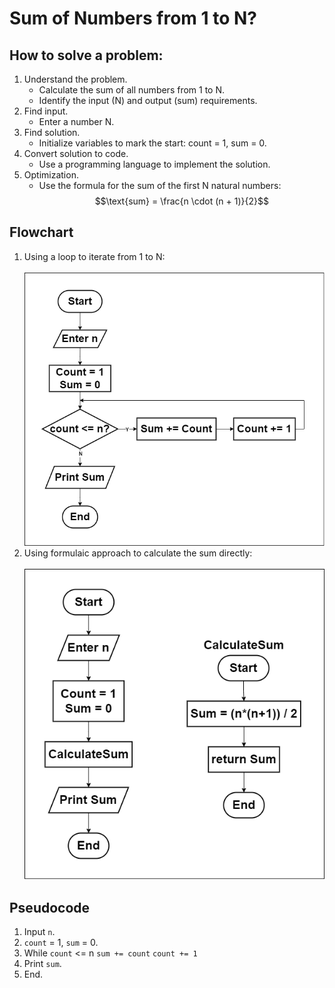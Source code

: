 # Sum of Numbers from 1 to N?

## How to solve a problem:
1. Understand the problem.
   - Calculate the sum of all numbers from 1 to N.
   - Identify the input (N) and output (sum) requirements.
2. Find input.
   - Enter a number N.
3. Find solution.
    - Initialize variables to mark the start: count = 1, sum = 0.
4. Convert solution to code.
   - Use a programming language to implement the solution.
5. Optimization.
   - Use the formula for the sum of the first N natural numbers:
   $$\text{sum} = \frac{n \cdot (n + 1)}{2}$$
  
## Flowchart
1. Using a loop to iterate from 1 to N:  
   &emsp;![Flowchart](./Iterative_Sum/flowchart.png)
2. Using formulaic approach to calculate the sum directly:  
   &emsp;![Flowchart](./Formulaic_Sum/flowchart.png)


## Pseudocode
1. Input `n`.
2. `count` = 1, `sum` = 0.
3. While `count` <= n
        `sum += count`
        `count += 1`
4. Print `sum`.
5. End.
